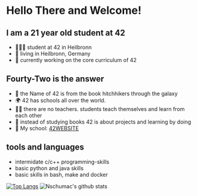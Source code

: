 # Hello There and Welcome!
## I am a 21 year old student at 42
- 👨🏼‍🎓 student at 42 in Heilbronn
- 📍 living in Heilbronn, Germany
- 📁 currently working on the core curriculum of 42

## Fourty-Two is the answer
- 🌌 the Name of 42 is from the book hitchhikers through the galaxy
- 🌍 42 has schools all over the world.
- 🧑‍🏫 there are no teachers. students teach themselves and learn from each other
- 📖 instead of studying books 42 is about projects and learning by doing
- 📍 My school: [42WEBSITE]

## tools and languages
- intermidate c/c++ programming-skills
- basic python and java skills
- basic skills in bash, make and docker

[42WEBSITE]: https://www.42heilbronn.de/en/
[![Top Langs](https://github-readme-stats.vercel.app/api/top-langs/?username=JeremieSiller&layout=compact)](https://github.com/anuraghazra/github-readme-stats)
![Nschumac's github stats](https://github-readme-stats.vercel.app/api?username=nschumac&hide=[%22issues%22]&show_icons=true)
